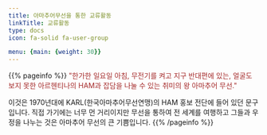 ```yaml
---
title: 아마추어무선을 통한 교류활동
linkTitle: 교류활동
type: docs
icon: fa-solid fa-user-group

menu: {main: {weight: 30}}
---
```


{{% pageinfo %}}
<span style="color:brown">"한가한 일요일 아침, 무전기를 켜고  지구 반대편에 있는, 얼굴도 보지 못한 아르헨티나의 HAM과 잡담을 나눌 수 있는 취미의 왕 아마추어 무선."</span>

이것은 1970년대에 KARL(한국아마추어무선연맹)의 HAM 홍보 전단에 들어 있던 문구입니다. 직접 가기에는 너무 먼 거리이지만 무선을 통하여 전 세계를 여행하고 그들과 우정을 나누는 것은 아마추어 무선의 큰 기쁨입니다.
{{% /pageinfo %}}

<!--
상부 메뉴에 아이콘이 보이도록 하려면
menu: {main: {pre: <i class="fa-solid fa-user-group"></i>}}
weight: 10

상부 메뉴에서 아이콘을 없애려면
menu: {main: {weight: 10}}


{{% pageinfo %}}

{{% /pageinfo %}} 

-->


